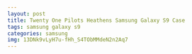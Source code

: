 ```yaml
---
layout: post
title: Twenty One Pilots Heathens Samsung Galaxy S9 Case
tags: samsung galaxy s9
categories: samsung
img: 13DNk9vLyH7u-fHh_S4TObMMdeN2n2Aq7
---
```

